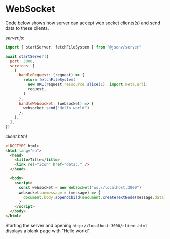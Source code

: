 # WebSocket

Code below shows how server can accept web socket clients(s) and send data to these clients.

_server.js:_

```js
import { startServer, fetchFileSystem } from "@jsenv/server"

await startServer({
  port: 3000,
  services: [
    {
      handleRequest: (request) => {
        return fetchFileSystem(
          new URL(request.ressource.slice(1), import.meta.url),
          request,
        )
      },
      handleWebsocket: (websocket) => {
        websocket.send("Hello world")
      },
    },
  ],
})
```

_client.html_

```html
<!DOCTYPE html>
<html lang="en">
  <head>
    <title>Title</title>
    <link rel="icon" href="data:," />
  </head>

  <body>
    <script>
      const websocket = new WebSocket("ws://localhost:3000")
      websocket.onmessage = (message) => {
        document.body.appendChild(document.createTextNode(message.data))
      }
    </script>
  </body>
</html>
```

Starting the server and opening `http://localhost:3000/client.html` displays a blank page with "Hello world".
